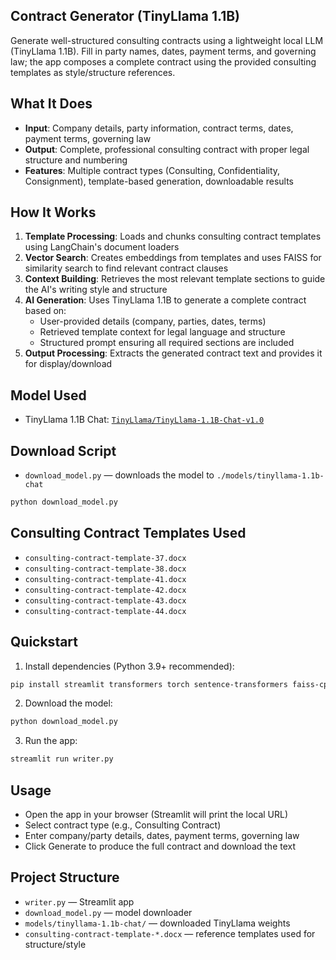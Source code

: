 ## Contract Generator (TinyLlama 1.1B)
Generate well-structured consulting contracts using a lightweight local LLM (TinyLlama 1.1B). Fill in party names, dates, payment terms, and governing law; the app composes a complete contract using the provided consulting templates as style/structure references.

## What It Does
- **Input**: Company details, party information, contract terms, dates, payment terms, governing law
- **Output**: Complete, professional consulting contract with proper legal structure and numbering
- **Features**: Multiple contract types (Consulting, Confidentiality, Consignment), template-based generation, downloadable results

## How It Works
1. **Template Processing**: Loads and chunks consulting contract templates using LangChain's document loaders
2. **Vector Search**: Creates embeddings from templates and uses FAISS for similarity search to find relevant contract clauses
3. **Context Building**: Retrieves the most relevant template sections to guide the AI's writing style and structure
4. **AI Generation**: Uses TinyLlama 1.1B to generate a complete contract based on:
   - User-provided details (company, parties, dates, terms)
   - Retrieved template context for legal language and structure
   - Structured prompt ensuring all required sections are included
5. **Output Processing**: Extracts the generated contract text and provides it for display/download

## Model Used
- TinyLlama 1.1B Chat: [`TinyLlama/TinyLlama-1.1B-Chat-v1.0`](https://huggingface.co/TinyLlama/TinyLlama-1.1B-Chat-v1.0)

## Download Script
- `download_model.py` — downloads the model to `./models/tinyllama-1.1b-chat`

```bash
python download_model.py
```

## Consulting Contract Templates Used
- `consulting-contract-template-37.docx`
- `consulting-contract-template-38.docx`
- `consulting-contract-template-41.docx`
- `consulting-contract-template-42.docx`
- `consulting-contract-template-43.docx`
- `consulting-contract-template-44.docx`

## Quickstart
1) Install dependencies (Python 3.9+ recommended):

```bash
pip install streamlit transformers torch sentence-transformers faiss-cpu langchain-community unstructured
```

2) Download the model:

```bash
python download_model.py
```

3) Run the app:

```bash
streamlit run writer.py
```

## Usage
- Open the app in your browser (Streamlit will print the local URL)
- Select contract type (e.g., Consulting Contract)
- Enter company/party details, dates, payment terms, governing law
- Click Generate to produce the full contract and download the text

## Project Structure
- `writer.py` — Streamlit app
- `download_model.py` — model downloader
- `models/tinyllama-1.1b-chat/` — downloaded TinyLlama weights
- `consulting-contract-template-*.docx` — reference templates used for structure/style
